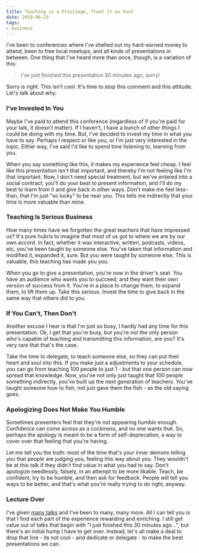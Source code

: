 ```yaml
---
title: Teaching is a Privilege, Treat it as Such
date: 2018-06-25
tags:
- business
---
```

I've been to conferences where I've shelled out my hard-earned money to attend, been to free local meetups, and all kinds of presentations in between.  One thing that I've heard more than once, though, is a variation of this:

<!--more-->

> I've just finished this presentation 30 minutes ago, sorry!

Sorry is right.  This isn't cool. It's time to stop this comment and this attitude. Let's talk about why.

### I've Invested In You

Maybe I've paid to attend this conference (regardless of if you're paid for your talk, it doesn't matter). If I haven't, I have a bunch of other things I could be doing with my time. But, I've decided to invest my time in what you have to say. Perhaps I respect or like you, or I'm just very interested in the topic.  Either way, I've said I'd like to spend time listening to, learning from you.  

When you say something like this, it makes my experience feel cheap.  I feel like this presentation isn't that important, and thereby I'm not feeling like I'm that important.  Now, I don't need special treatment, but we've entered into a social contract, you'll do your best to present information, and I'll do my best to learn from it and give back in other ways.  Don't make me feel less-than, that I'm just "so lucky" to be near you.  This tells me indirectly that your time is more valuable than mine.

### Teaching Is Serious Business

How many times have we forgotten the great teachers that have impressed us?  It's pure hubris to imagine that most of us got to where we are by our own accord. In fact, whether it was interactive, written, podcasts, videos, etc, you've been taught by someone else. You've taken that information and modified it, expanded it, sure.  But you were taught by someone else. This is valuable, this teaching has made you you.

When you go to give a presentation, you're now in the driver's seat. You have an audience who wants you to succeed, and they want their own version of success from it. You're in a place to change them, to expand them, to lift them up.  Take this serious.  Invest the time to give back in the same way that others did to you.

### If You Can't, Then Don't

Another excuse I hear is that I'm just so busy, I hardly had any time for this presentation.  Ok, I get that you're busy, but you're not the only person who's capable of teaching and transmitting this information, are you? It's very rare that that's the case.  

Take the time to delegate, to teach someone else, so they can put their heart and soul into this.  If you make just a adjustments to your schedule, you can go from teaching 100 people to just 1 - but that one person can now spread that knowledge.  Now, you've not only just taught that 100 people something indirectly, you've built up the next generation of teachers. You've taught someone how to fish, not just gave them the fish - as the old saying goes.

### Apologizing Does Not Make You Humble

Sometimes presenters feel that they're not appearing humble enough. Confidence can come across as a cockiness, and no one wants that. So, perhaps the apology is meant to be a form of self-deprecation, a way to cover over that feeling that you're having.  

Let me tell you the truth: most of the time that's your inner demons telling you that people are judging you, feeling this way about you.  They wouldn't be at this talk if they didn't find value in what you had to say.  Don't apologize needlessly, falsely, in an attempt to be more likable.  Teach, be confident, try to be humble, and then ask for feedback. People will tell you ways to be better, and that's what you're really trying to do right, anyway.

### Lecture Over

I've given [many talks](/cv) and I've been to many, many more.  All I can tell you is that I find each part of the experience rewarding and enriching. I still get value out of talks that begin with "I just finished this 30 minutes ago...", but there's an initial hump I have to get over.  Instead, let's all make a deal to drop that line - its not cool - and dedicate or delegate - to make the best presentations we can.
